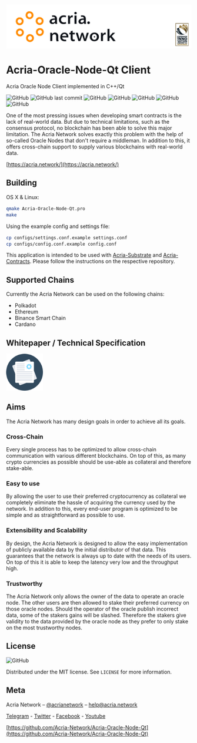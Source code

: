 ![Header](img/github_header_color_2.svg)

# Acria-Oracle-Node-Qt Client

Acria Oracle Node Client implemented in C++/Qt

![GitHub](https://img.shields.io/github/license/Acria-Network/Acria-Oracle-Node-Qt)
![GitHub last commit](https://img.shields.io/github/last-commit/Acria-Network/Acria-Oracle-Node-Qt)
![GitHub](https://img.shields.io/badge/C++-11-blue.svg?style=flat&logo=c%2B%2B)
![GitHub](https://img.shields.io/badge/Qt-v5.15-brightgreen)
![GitHub](https://img.shields.io/badge/OS-Linux%2FMacOS%2FWindows-brightgreen)
![GitHub](https://img.shields.io/badge/Maintained%3F-yes-green.svg)
![GitHub](https://badgen.net/twitter/follow/acrianetwork)

One of the most pressing issues when developing smart contracts is the lack of real-world data. But due to technical limitations, such as the consensus protocol, no blockchain has been able to solve this major limitation. The Acria Network solves exactly this problem with the help of so-called Oracle Nodes that don't require a middleman. In addition to this, it offers cross-chain support to supply various blockchains with real-world data.


[https://acria.network/](https://acria.network/)

## Building

OS X & Linux:

```sh
qmake Acria-Oracle-Node-Qt.pro
make
```

Using the example config and settings file:

```sh
cp configs/settings.conf.example settings.conf
cp configs/config.conf.example config.conf
```

This application is intended to be used with [Acria-Substrate](https://github.com/Acria-Network/acria-substrate) and [Acria-Contracts](https://github.com/Acria-Network/Acria-Contracts). Please follow the instructions on the respective repository.

## Supported Chains

Currently the Acria Network can be used on the following chains:
- Polkadot
- Ethereum
- Binance Smart Chain
- Cardano

## Whitepaper / Technical Specification

<a href="https://acria.network/whitepaper" target="_blank"><img src="img/documents-document.svg" width="100" height="100" /></a>

## Aims

The Acria Network has many design goals in order to achieve all its goals.

### Cross-Chain

Every single process has to be optimized to allow cross-chain communication with various different blockchains. On top of this, as many crypto currencies as possible should be use-able as collateral and therefore stake-able.

### Easy to use

By allowing the user to use their preferred cryptocurrency as collateral we completely eliminate the hassle of acquiring the currency used by the network. In addition to this, every end-user program is optimized to be simple and as straightforward as possible to use.

### Extensibility and Scalability

By design, the Acria Network is designed to allow the easy implementation of publicly available data by the initial distributor of that data. This guarantees that the network is always up to date with the needs of its users. On top of this it is able to keep the latency very low and the throughput high.

### Trustworthy

The Acria Network only allows the owner of the data to operate an oracle node. The other users are then allowed to stake their preferred currency on those oracle nodes. Should the operator of the oracle publish incorrect data, some of the stakers gains will be slashed. Therefore the stakers give validity to the data provided by the oracle node as they prefer to only stake on the most trustworthy nodes.

## License

![GitHub](https://img.shields.io/github/license/Acria-Network/Acria-Oracle-Node-Qt)

Distributed under the MIT license. See ``LICENSE`` for more information.


## Meta

Acria Network – [@acrianetwork](https://twitter.com/acrianetwork) – help@acria.network

[Telegram](https://t.me/acria_network) - [Twitter](https://twitter.com/acrianetwork) - [Facebook](https://www.facebook.com/Acria-102161605171826) - [Youtube](https://www.youtube.com/channel/UCCoP1eb6cGd7XTq0sAqP7cg)

[https://github.com/Acria-Network/Acria-Oracle-Node-Qt](https://github.com/Acria-Network/Acria-Oracle-Node-Qt)
